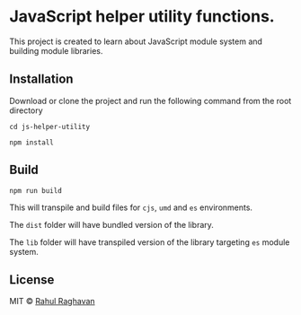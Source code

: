 # JavaScript helper utility functions.

This project is created to learn about JavaScript module system and building module libraries.


## Installation

Download or clone the project and run the following command from the root directory

```
cd js-helper-utility

npm install
```

## Build

```
npm run build
```

This will transpile and build files for `cjs`, `umd`  and `es` environments.

The `dist` folder will have bundled version of the library.

The `lib` folder will have transpiled version of the library targeting `es` module system.

## License

MIT © [Rahul Raghavan](https://github.com/rahulraghavankklm)
